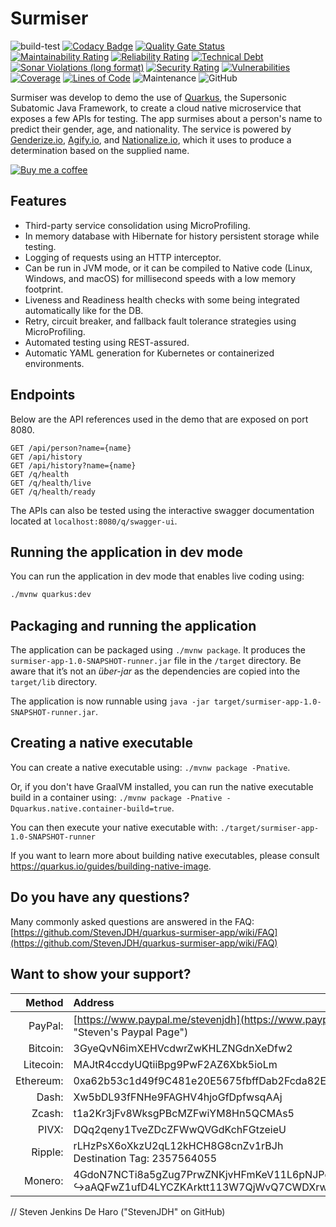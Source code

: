 # Surmiser

![build-test](https://github.com/StevenJDH/quarkus-surmiser-app/workflows/build/badge.svg)
[![Codacy Badge](https://app.codacy.com/project/badge/Grade/dd8f9d7560294b428992187dd09dfdcf)](https://www.codacy.com/gh/StevenJDH/quarkus-surmiser-app/dashboard?utm_source=github.com&amp;utm_medium=referral&amp;utm_content=StevenJDH/quarkus-surmiser-app&amp;utm_campaign=Badge_Grade)
[![Quality Gate Status](https://sonarcloud.io/api/project_badges/measure?project=StevenJDH_quarkus-surmiser-app&metric=alert_status)](https://sonarcloud.io/dashboard?id=StevenJDH_quarkus-surmiser-app)
[![Maintainability Rating](https://sonarcloud.io/api/project_badges/measure?project=StevenJDH_quarkus-surmiser-app&metric=sqale_rating)](https://sonarcloud.io/dashboard?id=StevenJDH_quarkus-surmiser-app)
[![Reliability Rating](https://sonarcloud.io/api/project_badges/measure?project=StevenJDH_quarkus-surmiser-app&metric=reliability_rating)](https://sonarcloud.io/dashboard?id=StevenJDH_quarkus-surmiser-app)
[![Technical Debt](https://sonarcloud.io/api/project_badges/measure?project=StevenJDH_quarkus-surmiser-app&metric=sqale_index)](https://sonarcloud.io/dashboard?id=StevenJDH_quarkus-surmiser-app)
[![Sonar Violations (long format)](https://img.shields.io/sonar/violations/StevenJDH_quarkus-surmiser-app?format=long&server=https%3A%2F%2Fsonarcloud.io)](https://sonarcloud.io/dashboard?id=StevenJDH_quarkus-surmiser-app)
[![Security Rating](https://sonarcloud.io/api/project_badges/measure?project=StevenJDH_quarkus-surmiser-app&metric=security_rating)](https://sonarcloud.io/dashboard?id=StevenJDH_quarkus-surmiser-app)
[![Vulnerabilities](https://sonarcloud.io/api/project_badges/measure?project=StevenJDH_quarkus-surmiser-app&metric=vulnerabilities)](https://sonarcloud.io/dashboard?id=StevenJDH_quarkus-surmiser-app)
[![Coverage](https://sonarcloud.io/api/project_badges/measure?project=StevenJDH_quarkus-surmiser-app&metric=coverage)](https://sonarcloud.io/dashboard?id=StevenJDH_quarkus-surmiser-app)
[![Lines of Code](https://sonarcloud.io/api/project_badges/measure?project=StevenJDH_quarkus-surmiser-app&metric=ncloc)](https://sonarcloud.io/dashboard?id=StevenJDH_quarkus-surmiser-app)
![Maintenance](https://img.shields.io/maintenance/yes/2023)
![GitHub](https://img.shields.io/github/license/StevenJDH/quarkus-surmiser-app)

Surmiser was develop to demo the use of [Quarkus](https://quarkus.io), the Supersonic Subatomic Java Framework, to create a cloud native microservice that exposes a few APIs for testing. The app surmises about a person's name to predict their gender, age, and nationality. The service is powered by [Genderize.io](https://genderize.io), [Agify.io](https://agify.io), and [Nationalize.io](https://nationalize.io), which it uses to produce a determination based on the supplied name.

[![Buy me a coffee](https://img.shields.io/static/v1?label=Buy%20me%20a&message=coffee&color=important&style=flat&logo=buy-me-a-coffee&logoColor=white)](https://www.buymeacoffee.com/stevenjdh)

## Features
* Third-party service consolidation using MicroProfiling.
* In memory database with Hibernate for history persistent storage while testing.
* Logging of requests using an HTTP interceptor.
* Can be run in JVM mode, or it can be compiled to Native code (Linux, Windows, and macOS) for millisecond speeds with a low memory footprint.
* Liveness and Readiness health checks with some being integrated automatically like for the DB.
* Retry, circuit breaker, and fallback fault tolerance strategies using MicroProfiling.
* Automated testing using REST-assured.
* Automatic YAML generation for Kubernetes or containerized environments.

## Endpoints
Below are the API references used in the demo that are exposed on port 8080.

    GET /api/person?name={name}
    GET /api/history
    GET /api/history?name={name}
    GET /q/health
    GET /q/health/live
    GET /q/health/ready

The APIs can also be tested using the interactive swagger documentation located at `localhost:8080/q/swagger-ui`.

## Running the application in dev mode
You can run the application in dev mode that enables live coding using:
```bash
./mvnw quarkus:dev
```

## Packaging and running the application
The application can be packaged using `./mvnw package`.
It produces the `surmiser-app-1.0-SNAPSHOT-runner.jar` file in the `/target` directory.
Be aware that it’s not an _über-jar_ as the dependencies are copied into the `target/lib` directory.

The application is now runnable using `java -jar target/surmiser-app-1.0-SNAPSHOT-runner.jar`.

## Creating a native executable
You can create a native executable using: `./mvnw package -Pnative`.

Or, if you don't have GraalVM installed, you can run the native executable build in a container using: `./mvnw package -Pnative -Dquarkus.native.container-build=true`.

You can then execute your native executable with: `./target/surmiser-app-1.0-SNAPSHOT-runner`

If you want to learn more about building native executables, please consult https://quarkus.io/guides/building-native-image.

## Do you have any questions?
Many commonly asked questions are answered in the FAQ:
[https://github.com/StevenJDH/quarkus-surmiser-app/wiki/FAQ](https://github.com/StevenJDH/quarkus-surmiser-app/wiki/FAQ)

## Want to show your support?

|Method       | Address                                                                                                    |
|------------:|:-----------------------------------------------------------------------------------------------------------|
|PayPal:      | [https://www.paypal.me/stevenjdh](https://www.paypal.me/stevenjdh "Steven's Paypal Page")                  |
|Bitcoin:     | 3GyeQvN6imXEHVcdwrZwKHLZNGdnXeDfw2                                                                         |
|Litecoin:    | MAJtR4ccdyUQtiiBpg9PwF2AZ6Xbk5ioLm                                                                         |
|Ethereum:    | 0xa62b53c1d49f9C481e20E5675fbffDab2Fcda82E                                                                 |
|Dash:        | Xw5bDL93fFNHe9FAGHV4hjoGfDpfwsqAAj                                                                         |
|Zcash:       | t1a2Kr3jFv8WksgPBcMZFwiYM8Hn5QCMAs5                                                                        |
|PIVX:        | DQq2qeny1TveZDcZFWwQVGdKchFGtzeieU                                                                         |
|Ripple:      | rLHzPsX6oXkzU2qL12kHCH8G8cnZv1rBJh<br />Destination Tag: 2357564055                                        |
|Monero:      | 4GdoN7NCTi8a5gZug7PrwZNKjvHFmKeV11L6pNJPgj5QNEHsN6eeX3D<br />&#8618;aAQFwZ1ufD4LYCZKArktt113W7QjWvQ7CWDXrwM8yCGgEdhV3Wt|


// Steven Jenkins De Haro ("StevenJDH" on GitHub)
